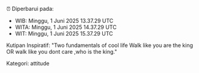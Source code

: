 ⏰ Diperbarui pada:
- WIB: Minggu, 1 Juni 2025 13.37.29 UTC
- WITA: Minggu, 1 Juni 2025 14.37.29 UTC
- WIT: Minggu, 1 Juni 2025 15.37.29 UTC

Kutipan Inspiratif:
"Two fundamentals of cool life  Walk like you are the king OR walk like you dont care ,who is the king."


Kategori: attitude

